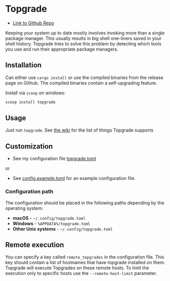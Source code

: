 # Topgrade

- [Link to Github Repo](https://github.com/r-darwish/topgrade)

Keeping your system up to date mostly involves invoking more than a single package manager. This
usually results in big shell one-liners saved in your shell history. Topgrade tries to solve this
problem by detecting which tools you use and run their appropriate package managers.

## Installation

Can either use `cargo install` or use the compiled binaries from the release
page on Github. The compiled binaries contain a self-upgrading feature.

Install via `scoop` on windows:

```powershell
scoop install topgrade
```

## Usage

Just run `topgrade`. See [the wiki](https://github.com/r-darwish/topgrade/wiki/Step-list) for the list of things Topgrade supports

## Customization

- See my configuration file [topgrade.toml](./topgrade.toml)

or

- See [config.example.toml](./config.example.toml) for an example configuration file.

### Configuration path

The configuration should be placed in the following paths depending by the operating system:

- **macOS** - `~/.config/topgrade.toml`
- **Windows** - `%APPDATA%/topgrade.toml`
- **Other Unix systems** - `~/.config/topgrade.toml`

## Remote execution

You can specify a key called `remote_topgrades` in the configuration file. This key should contain a
list of hostnames that have topgrade installed on them. Topgrade will execute Topgrades on these
remote hosts. To limit the execution only to specific hosts use the `--remote-host-limit` parameter.
